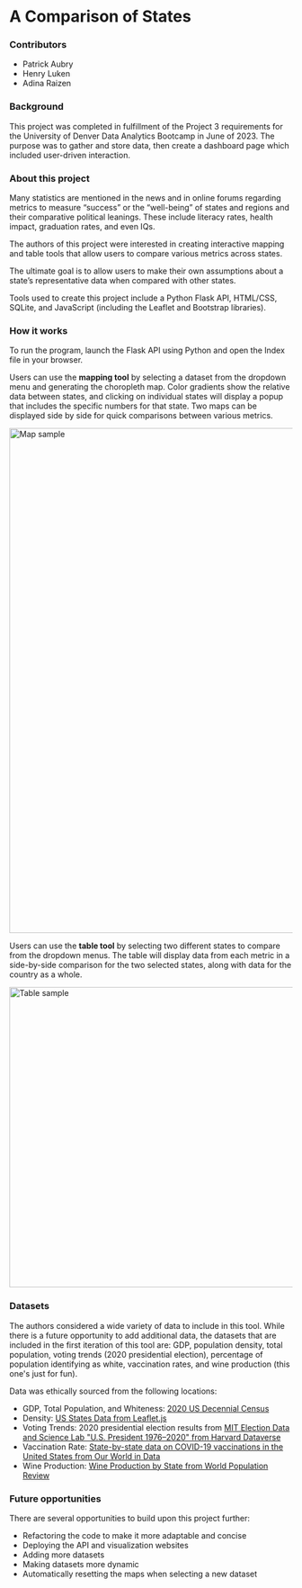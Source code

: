 # A Comparison of States

### Contributors
* Patrick Aubry
* Henry Luken
* Adina Raizen

### Background
This project was completed in fulfillment of the Project 3 requirements for the University of Denver Data Analytics Bootcamp in June of 2023. The purpose was to gather and store data, then create a dashboard page which included user-driven interaction.

### About this project
Many statistics are mentioned in the news and in online forums regarding metrics to measure “success” or the “well-being” of states and regions and their comparative political leanings. These include literacy rates, health impact, graduation rates, and even IQs. 

The authors of this project were interested in creating interactive mapping and table tools that allow users to compare various metrics across states.

The ultimate goal is to allow users to make their own assumptions about a state’s representative data when compared with other states.

Tools used to create this project include a Python Flask API, HTML/CSS, SQLite, and JavaScript (including the Leaflet and Bootstrap libraries).

### How it works
To run the program, launch the Flask API using Python and open the Index file in your browser.

Users can use the **mapping tool** by selecting a dataset from the dropdown menu and generating the choropleth map. Color gradients show the relative data between states, and clicking on individual states will display a popup that includes the specific numbers for that state. Two maps can be displayed side by side for quick comparisons between various metrics.

<img width="898" alt="Map sample" src="https://github.com/patches-aberry/g8-p3-Interactive-Map/assets/121266277/c71341db-5e2e-4f75-8f06-9580380e2950">

Users can use the **table tool** by selecting two different states to compare from the dropdown menus. The table will display data from each metric in a side-by-side comparison for the two selected states, along with data for the country as a whole.

<img width="534" alt="Table sample" src="https://github.com/patches-aberry/g8-p3-Interactive-Map/assets/121266277/f3a96481-03c1-4853-b2f8-9c9069c558ed">

### Datasets
The authors considered a wide variety of data to include in this tool. While there is a future opportunity to add additional data, the datasets that are included in the first iteration of this tool are: GDP, population density, total population, voting trends (2020 presidential election), percentage of population identifying as white,  vaccination rates, and wine production (this one's just for fun). 

Data was ethically sourced from the following locations:
* GDP, Total Population, and Whiteness: [2020 US Decennial Census](https://www.census.gov/data/developers/data-sets/decennial-census.html)
* Density: [US States Data from Leaflet.js](https://leafletjs.com/examples/choropleth/us-states.js)
* Voting Trends: 2020 presidential election results from [MIT Election Data and Science Lab "U.S. President 1976–2020" from Harvard Dataverse](https://dataverse.harvard.edu/dataset.xhtml?persistentId=doi:10.7910/DVN/42MVDX)
* Vaccination Rate: [State-by-state data on COVID-19 vaccinations in the United States from Our World in Data](https://ourworldindata.org/us-states-vaccinations)
* Wine Production: [Wine Production by State from World Population Review](https://worldpopulationreview.com/state-rankings/wine-production-by-state)

### Future opportunities
There are several opportunities to build upon this project further:
* Refactoring the code to make it more adaptable and concise
* Deploying the API and visualization websites
* Adding more datasets
* Making datasets more dynamic
* Automatically resetting the maps when selecting a new dataset
